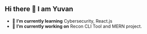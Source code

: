 ## Hi there 👋 I am Yuvan

- 🌱 **I’m currently learning** Cybersecurity, React.js
- 🔭 **I’m currently working on** Recon CLI Tool and MERN project.

<!--
**useru1k/useru1k** is a ✨ _special_ ✨ repository because its `README.md` (this file) appears on your GitHub profile.

Here are some ideas to get you started:

- 🔭 I’m currently working on ...
- 🌱 I’m currently learning ...
- 👯 I’m looking to collaborate on ...
- 🤔 I’m looking for help with ...
- 💬 Ask me about ...
- 📫 How to reach me: ...
- 😄 Pronouns: ...
- ⚡ Fun fact: ...
-->

